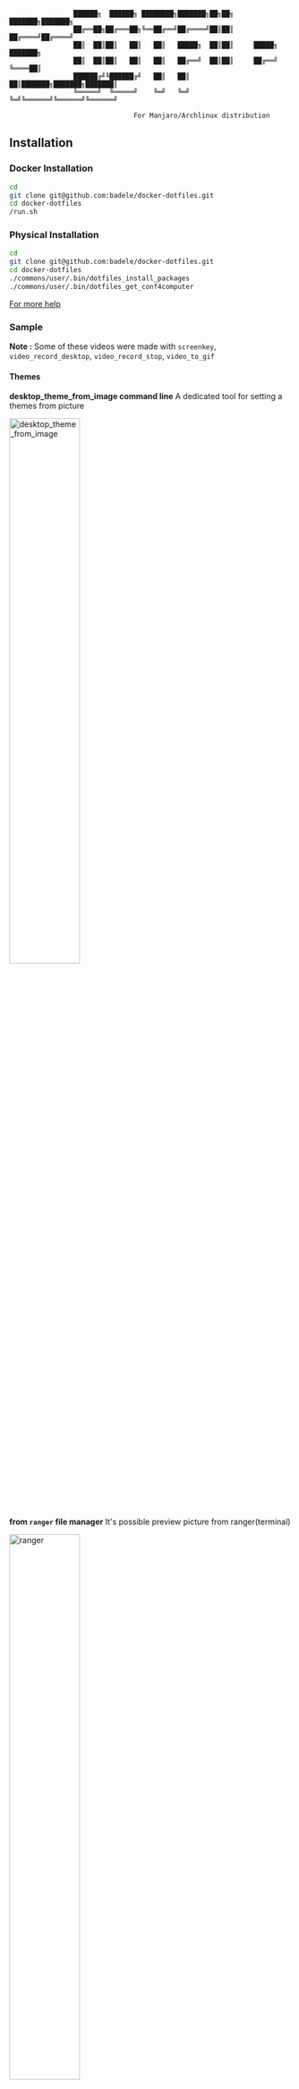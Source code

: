 
```
                ██████╗  ██████╗ ████████╗███████╗██╗██╗     ███████╗███████╗
                ██╔══██╗██╔═══██╗╚══██╔══╝██╔════╝██║██║     ██╔════╝██╔════╝
                ██║  ██║██║   ██║   ██║   █████╗  ██║██║     █████╗  ███████╗
                ██║  ██║██║   ██║   ██║   ██╔══╝  ██║██║     ██╔══╝  ╚════██║
                ██████╔╝╚██████╔╝   ██║   ██║     ██║███████╗███████╗███████║
                ╚═════╝  ╚═════╝    ╚═╝   ╚═╝     ╚═╝╚══════╝╚══════╝╚══════╝
                
                               For Manjaro/Archlinux distribution
```

## Installation

### Docker Installation

```bash
cd
git clone git@github.com:badele/docker-dotfiles.git
cd docker-dotfiles
/run.sh
```

### Physical Installation

```bash
cd
git clone git@github.com:badele/docker-dotfiles.git
cd docker-dotfiles
./commons/user/.bin/dotfiles_install_packages
./commons/user/.bin/dotfiles_get_conf4computer
```

[For more help](https://raw.githubusercontent.com/badele/docker-dotfiles/master/commons/user/.config/nvim/doc/help.txt)

### Sample

**Note :** Some of these videos were made with `screenkey`, `video_record_desktop`, `video_record_stop`, `video_to_gif`

#### Themes

**desktop_theme_from_image command line** A dedicated tool for setting a themes from picture

<a href="https://raw.githubusercontent.com/badele/docker-dotfiles/master/images/theme-script-desktop.gif.gif"><img src="https://raw.githubusercontent.com/badele/docker-dotfiles/master/images/theme-script-desktop.gif" alt="desktop_theme_from_image" width="50%"></a>

**from `ranger` file manager** It's possible preview picture from ranger(terminal)

<a href="https://raw.githubusercontent.com/badele/docker-dotfiles/master/images/theme-ranger-desktop.gif"><img src="https://raw.githubusercontent.com/badele/docker-dotfiles/master/images/theme-ranger-desktop.gif" alt="ranger" width="50%"></a>

#### ZSH

**FZF** Command-line fuzzy finder (search folder and mores)

<a href="https://raw.githubusercontent.com/badele/docker-dotfiles/master/images/fzf-search.gif"><img src="https://raw.githubusercontent.com/badele/docker-dotfiles/master/images/fzf-search.gif" alt="fzf-search" width="50%"></a>

#### Vim

**auto plugin installation** First time, plugins installed automatically

<a href="https://raw.githubusercontent.com/badele/docker-dotfiles/master/images/vim-plug.gif"><img src="https://raw.githubusercontent.com/badele/docker-dotfiles/master/images/vim-plug.gif" alt="vim-plugin" width="50%"></a>


**startify plugin** Last VIM session files

<a href="https://raw.githubusercontent.com/badele/docker-dotfiles/master/images/vim-startify.gif"><img src="https://raw.githubusercontent.com/badele/docker-dotfiles/master/images/vim-startify.gif" alt="vim-startify" width="50%"></a>

**FZF Files** Search files from current project

<a href="https://raw.githubusercontent.com/badele/docker-dotfiles/master/images/vim_fzf_files.gif"><img src="https://raw.githubusercontent.com/badele/docker-dotfiles/master/images/vim_fzf_files.gif" alt="vim-fzf-files" width="50%"></a>

**FZF Contents** Search content in you current project

<a href="https://raw.githubusercontent.com/badele/docker-dotfiles/master/images/vim_fzf_contents.gif"><img src="https://raw.githubusercontent.com/badele/docker-dotfiles/master/images/vim_fzf_contents.gif" alt="vim-fzf-files" width="50%"></a>

**Search & Replace with ferret** Search and replace content

<a href="https://raw.githubusercontent.com/badele/docker-dotfiles/master/images/vim_search_replace.gif"><img src="https://raw.githubusercontent.com/badele/docker-dotfiles/master/images/vim_search_replace.gif" alt="vim-search-replace" width="50%"></a>

**Colorize hex color** Colorize color in the code with hex color

<a href="https://raw.githubusercontent.com/badele/docker-dotfiles/master/images/vim_colorizer.gif"><img src="https://raw.githubusercontent.com/badele/docker-dotfiles/master/images/vim_colorizer.gif" alt="vim-search-replace" width="50%"></a>

### TODO

- [ ] Configure MPD player

